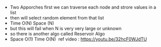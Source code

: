 * Two Apporches first we can traverse each node and strore values in a list
* then will select random element from that list
* Time O(N) Space (N)
* but this will fail when N is very very large or unknown
​
* so there is another algo called Reservoir Algo
* Space O(1) Time O(N)
​
ref video : https://youtu.be/32hcF0WJdTU